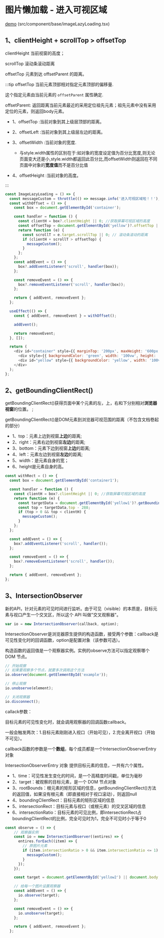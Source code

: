 # 图片懒加载 - 进入可视区域

[demo](https://github.com/Picker666/blog-example/) (src/component/base/imageLazyLoading.tsx)

## 1、clientHeight + scrollTop > offsetTop

clientHeight 当前视窗的高度；

scrollTop 滚动条滚动距离

offsetTop 元素到达 offsetParent 的距离。

:::tip
offsetTop 当前元素顶部相对指定元素顶部的偏移量.

这个指定元素由当前元素的 `offsetParent` 属性确定.

offsetParent: 返回距离当前元素最近的采用定位祖先元素；祖先元素中没有采用定位的元素，则返回body元素。

* 1、offsetTop :当前对象到其上级层顶部的距离。
* 2、offsetLeft :当前对象到其上级层左边的距离。
* 3、offsetWidth :当前对象的宽度.
  * 与style.width属性的区别在于:如对象的宽度设定值为百分比宽度,则无论页面变大还是小,style.width都返回此百分比,而offsetWidth则返回在不同页面中对象的**宽度值**而不是百分比值

* 4、offsetHeight :当前对象的高度。

:::

```js
const ImageLazyLoading = () => {
  const messageCustom = throttle(() => message.info('进入可视区域啦！！'), 500);
  const withOffset = () => {
    const box = document.getElementById('container');

    const handler = function () {
      const clientH = box?.clientHeight || 0; //获取屏幕可视区域的高度
      const offsetTop = document.getElementById('yellow')?.offsetTop || 0; //获取元素相对于顶部的高度
      return function (e) {
        const scrollT = e.target.scrollTop || 0; // 滚动条滚动的距离
        if (clientH + scrollT > offsetTop) {
          messageCustom();
        }
      };
    };
    const addEvent = () => {
      box?.addEventListener('scroll', handler(box));
    };

    const removeEvent = () => {
      box?.removeEventListener('scroll', handler(box));
    };

    return { addEvent, removeEvent };
  };

  useEffect(() => {
    const { addEvent, removeEvent } = withOffset();

    addEvent();

    return removeEvent;
  }, []);

  return (
    <div id="container" style={{ marginTop: '200px', maxHeight: '600px', overflow: 'auto', position: 'relative' }}>
      <div style={{ backgroundColor: 'green', width: '100vw', height: '8000px' }}></div>
      <div id="yellow" style={{ backgroundColor: 'yellow', width: '100vw', height: '800px' }}></div>
    </div>
  );
};
```

## 2、getBoundingClientRect()

getBoundingClientRect()获得页面中某个元素的左，上，右和下分别相对**浏览器视窗**的位置。 ;

getBoundingClientRect()是DOM元素到浏览器可视范围的距离（不包含文档卷起的部分）

* 1、top：元素上边到视窗**上边**的距离;
* 2、right：元素右边到视窗**左边**的距离;
* 3、bottom：元素下边到视窗**上边**的距离;
* 4、left：元素左边到视窗**左边**的距离;
* 5、width：是元素自身的宽；
* 6、height是元素自身的高。

```js
const withRect = () => {
  const box = document.getElementById('container1');

  const handler = function () {
    const clientH = box?.clientHeight || 0; //获取屏幕可视区域的高度
    return function (e) {
      const targetData = document.getElementById('yellow1')?.getBoundingClientRect() || { top: -1 }; //获取目标元素相信息
      const top = targetData.top - 288;
      if (top > 0 && top < clientH) {
        messageCustom();
      }
    };
  };

  const addEvent = () => {
    box?.addEventListener('scroll', handler());
  };

  const removeEvent = () => {
    box?.removeEventListener('scroll', handler());
  };

  return { addEvent, removeEvent };
};
```

## 3、IntersectionObserver

新的API，针对元素的可见时间进行监听。由于可见（visible）的本质是，目标元素与视口产生一个交叉区，所以这个 API 叫做"交叉观察器"。

```js
var io = new IntersectionObserver(callback, option);
```

IntersectionObserver是浏览器原生提供的构造函数，接受两个参数：callback是可见性变化时的回调函数，option是配置对象（该参数可选）。

构造函数的返回值是一个观察器实例。实例的observe方法可以指定观察哪个 DOM 节点。

```js
// 开始观察 
// 如果要观察多个节点，就要多次调用这个方法
io.observe(document.getElementById('example'));

// 停止观察
io.unobserve(element);

// 关闭观察器
io.disconnect();
```

callack参数：

目标元素的可见性变化时，就会调用观察器的回调函数callback。

一般会触发两次：1.目标元素刚刚进入视口（开始可见），2.完全离开视口（开始不可见）。

callback函数的参数是一个**数组**，每个成员都是一个IntersectionObserverEntry对象

IntersectionObserverEntry 对象
提供目标元素的信息，一共有六个属性。

* 1、time：可见性发生变化的时间，是一个高精度时间戳，单位为毫秒
* 2、target：被观察的目标元素，是一个 DOM 节点对象
* 3、rootBounds：根元素的矩形区域的信息，getBoundingClientRect()方法的返回值，如果没有根元素（即直接相对于视口滚动），则返回null
* 4、boundingClientRect：目标元素的矩形区域的信息
* 5、intersectionRect：目标元素与视口（或根元素）的交叉区域的信息
* 6、intersectionRatio：目标元素的可见比例，即intersectionRect占boundingClientRect的比例，完全可见时为1，完全不可见时小于等于0

```js
const observe = () => {
    // 观察器实例
    const io = new IntersectionObserver((entires) => {
      entires.forEach((item) => {
        // 原图片元素
        if (item.intersectionRatio > 0 && item.intersectionRatio <= 1) {
          messageCustom();
        }
      });
    });

    const target = document.getElementById('yellow2') || document.body;

    // 给每一个图片设置观察器
    const addEvent = () => {
      io.observe(target);
    };

    const removeEvent = () => {
      io.unobserve(target);
    };

    return { addEvent, removeEvent };
  };

```